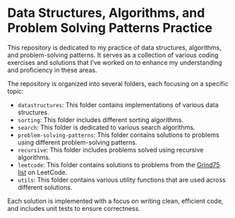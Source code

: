 # Data Structures, Algorithms, and Problem Solving Patterns Practice

This repository is dedicated to my practice of data structures, algorithms, and problem-solving patterns. It serves as a collection of various coding exercises and solutions that I've worked on to enhance my understanding and proficiency in these areas.

The repository is organized into several folders, each focusing on a specific topic:

- `datastructures`: This folder contains implementations of various data structures.
- `sorting`: This folder includes different sorting algorithms.
- `search`: This folder is dedicated to various search algorithms.
- `problem-solving-patterns`: This folder contains solutions to problems using different problem-solving patterns.
- `recursive`: This folder includes problems solved using recursive algorithms.
- `leetcode`: This folder contains solutions to problems from the [Grind75 list](https://www.techinterviewhandbook.org/grind75) on LeetCode.
- `utils`: This folder contains various utility functions that are used across different solutions.

Each solution is implemented with a focus on writing clean, efficient code, and includes unit tests to ensure correctness.